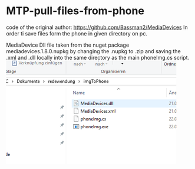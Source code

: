 # MTP-pull-files-from-phone
code of the original author: https://github.com/Bassman2/MediaDevices
In order ti save files form the phone in given directory on pc.


MediaDevice Dll file taken from the nuget package mediadevices.1.8.0.nupkg
by changing the .nupkg to .zip and  saving the .xml and .dll locally into the same directory as 
the main phoneImg.cs script.
![Screenshot](readme1.PNG)
